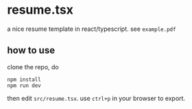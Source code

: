 # resume.tsx
a nice resume template in react/typescript. see `example.pdf`

## how to use
clone the repo, do
```
npm install
npm run dev
```
then edit `src/resume.tsx`. use `ctrl+p` in your browser to export.